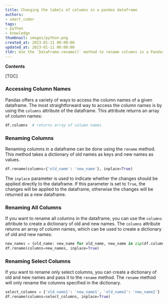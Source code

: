 ```yaml
---
title: Changing the labels of columns in a pandas dataframe
authors:
- smart_coder
tags:
- python
- knowledge
thumbnail: images/python.png
created_at: 2023-01-11 00:00:00
updated_at: 2023-01-11 00:00:00
tldr: Use the `DataFrame.rename()` method to rename columns in a Pandas DataFrame.
---
```


**Contents**

[TOC]

### Accessing Column Names

Pandas offers a variety of ways to access the column names of a given dataframe. The most straightforward way to access the column names is by using the `columns` attribute of the dataframe. This attribute returns an array of column names:

```python
df.columns  # returns array of column names
```

### Renaming Columns

Renaming columns in a dataframe can be done using the `rename` method. This method takes a dictionary of old names as keys and new names as values. 

```python
df.rename(columns={'old_name': 'new_name'}, inplace=True)
```

The `inplace` parameter is used to indicate whether the changes should be applied directly to the dataframe. If this parameter is set to `True`, the changes will be applied to the dataframe, otherwise the changes will be returned as a new dataframe.

### Renaming All Columns

If you want to rename all columns in the dataframe, you can use the `columns` attribute to create a dictionary of old and new names. The `columns` attribute returns an array of column names, which can be used to create a dictionary of old and new names:

```python
new_names = {old_name: new_name for old_name, new_name in zip(df.columns, new_column_names)}
df.rename(columns=new_names, inplace=True)
```

### Renaming Select Columns

If you want to rename only select columns, you can create a dictionary of old and new names and pass it to the `rename` method. The `rename` method will only rename the columns specified in the dictionary.

```python
select_columns = {'old_name1': 'new_name1', 'old_name2': 'new_name2'}
df.rename(columns=select_columns, inplace=True)
```
